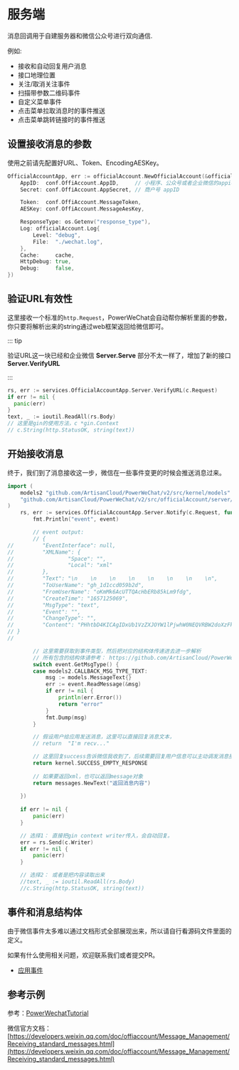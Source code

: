 # 服务端

消息回调用于自建服务器和微信公众号进行双向通信.

例如:
 * 接收和自动回复用户消息
 * 接口地理位置
 * 关注/取消关注事件
 * 扫描带参数二维码事件
 * 自定义菜单事件
 * 点击菜单拉取消息时的事件推送
 * 点击菜单跳转链接时的事件推送

## 设置接收消息的参数

使用之前请先配置好URL、Token、EncodingAESKey。

``` go
OfficialAccountApp, err := officialAccount.NewOfficialAccount(&officialAccount.UserConfig{
	AppID:  conf.OffiAccount.AppID,     // 小程序、公众号或者企业微信的appid
	Secret: conf.OffiAccount.AppSecret, // 商户号 appID

	Token:  conf.OffiAccount.MessageToken,
	AESKey: conf.OffiAccount.MessageAesKey,

	ResponseType: os.Getenv("response_type"),
	Log: officialAccount.Log{
		Level: "debug",
		File:  "./wechat.log",
	},
	Cache:     cache,
	HttpDebug: true,
	Debug:     false,
})
```

## 验证URL有效性

这里接收一个标准的`http.Request`，PowerWeChat会自动帮你解析里面的参数，你只要将解析出来的string通过web框架返回给微信即可。

::: tip

验证URL这一块已经和企业微信 **Server.Serve** 部分不太一样了，增加了新的接口 **Server.VerifyURL**

:::

``` go
rs, err := services.OfficialAccountApp.Server.VerifyURL(c.Request)
if err != nil {
  panic(err)
}
text, _ := ioutil.ReadAll(rs.Body)
// 这里是gin的使用方法，c *gin.Context
// c.String(http.StatusOK, string(text))
```

## 开始接收消息

终于，我们到了消息接收这一步，微信在一些事件变更的时候会推送消息过来。

``` go
import (
	models2 "github.com/ArtisanCloud/PowerWeChat/v2/src/kernel/models"
	"github.com/ArtisanCloud/PowerWeChat/v2/src/officialAccount/server/handlers/models"
)
	rs, err := services.OfficialAccountApp.Server.Notify(c.Request, func(event contract.EventInterface) interface{} {
		fmt.Println("event", event)

		// event output:
		// {
//         "EventInterface": null,
//         "XMLName": {
//                 "Space": "",
//                 "Local": "xml"
//         },
//         "Text": "\n    \n    \n    \n    \n    \n    \n    \n",
//         "ToUserName": "gh_1d1ccd059b2d",
//         "FromUserName": "oKmMk6AcUTTQAcHbERb85kLm9fdg",
//         "CreateTime": "1657125069",
//         "MsgType": "text",
//         "Event": "",
//         "ChangeType": "",
//         "Content": "PHhtbD4KICAgIDxUb1VzZXJOYW1lPjwhW0NEQVRBW2doXzFkMWNjZDA1OWIyZF1dPjwvVG9Vc2VyTmFtZT4KICAgIDxGcm9tVXNlck5hbWU+PCFbQ0RBVEFbb0ttTWs2QWN// VVFRRQWNIYkVSYjg1a0xtOWZkZ11dPjwvRnJvbVVzZXJOYW1lPgogICAgPENyZWF0ZVRpbWU+MTY1NzEyNTA2OTwvQ3JlYXRlVGltZT4KICAgIDxNc2dUeXBlPjwhW0NEQVRBW3RleHRdXT// 48L01zZ1R5cGU+CiAgICA8Q29udGVudD48IVtDREFUQVsxMTExXV0+PC9Db250ZW50PgogICAgPE1zZ0lkPjIzNzI0MzI2OTAxOTgxMzg4PC9Nc2dJZD4KICAgIDxFbmNyeXB0PjwhW0NEQ// VRBW0pHbVFJUkNmMmN5UDM2UGs0U2F1bzMya2pjSjVQNG9hQldVRGJMSXhoRGpvZFpPbkliMDRCOFVweVVDb09kRGwvQnd0MW9XNVdPdDlFTFd1c3VpWlpacVloblVhYTFJU1h0aTJxcHlQ// QXlvK3pHNkE2YmR4akh0MG15R0JNVElrOGw2ZHJJM2RITEpBYWpEMW5BRFNxa0FwbW5rZXMwZzdDSXlrMk1KRzR3VUZnay9vMlN4TGcwbi9weE5tUUFYcUZuUndSSzlkZWJkZXZTSHdLZGM// veDhyNnQ4ZmJsMHZFWHY1RzlYT1FhclJUM0tzamlydkFVUS90eTIrYnlYMU51bEJmSHoxMFFrbnkyVnp5QmNRSW9ycXc1VjF0bFREQnZRQkYrc3pHcXVxeTJibDV2MFlBT09TZk9ZRDFJd1// FxWjlzYmdIQkc3bDNKaEJLbE1HY0dzS2VGTjVhdk9BRU1CQ0tiejc2MkFqWXN6VUdnMGl1RHVrQmtGdGRhVUdrQVpSeU12d2hMRzZsdFhNTHljSmxPSGgvTzFQUFVJVFdQcnNueTZxellRN// kk9XV0+PC9FbmNyeXB0Pgo8L3htbD4K"
// }
// 

		// 这里需要获取到事件类型，然后把对应的结构体传递进去进一步解析
		// 所有包含的结构体请参考： https://github.com/ArtisanCloud/PowerWeChat/v2/src/officialAccount/server/handlers/models
		switch event.GetMsgType() {
		case models2.CALLBACK_MSG_TYPE_TEXT:
			msg := models.MessageText{}
			err := event.ReadMessage(&msg)
			if err != nil {
				println(err.Error())
				return "error"
			}
			fmt.Dump(msg)
		}

		// 假设用户给应用发送消息，这里可以直接回复消息文本，
		// return  "I'm recv..."

		// 这里回复success告诉微信我收到了，后续需要回复用户信息可以主动调发消息接口
		return kernel.SUCCESS_EMPTY_RESPONSE
		
		// 如果要返回xml，也可以返回message对象
		return messages.NewText("返回消息内容")
		
	})
	
	if err != nil {
		panic(err)
	}

	// 选择1： 直接把gin context writer传入，会自动回复。
	err = rs.Send(c.Writer)
	if err != nil {
		panic(err)
	}

	// 选择2： 或者是把内容读取出来
	//text, _ := ioutil.ReadAll(rs.Body)
	//c.String(http.StatusOK, string(text))
```


## 事件和消息结构体

由于微信事件太多难以通过文档形式全部展现出来，所以请自行看源码文件里面的定义。

如果有什么使用相关问题，欢迎联系我们或者提交PR。

* [应用事件](https://github.com/ArtisanCloud/PowerWeChat/blob/master/src/officialAccount/server/handlers/models/message.go)


## 参考示例

参考：[PowerWechatTutorial](https://github.com/ArtisanCloud/PowerWechatTutorial/blob/master/controllers/official-account/server.go)

微信官方文档： [https://developers.weixin.qq.com/doc/offiaccount/Message_Management/Receiving_standard_messages.html](https://developers.weixin.qq.com/doc/offiaccount/Message_Management/Receiving_standard_messages.html)
